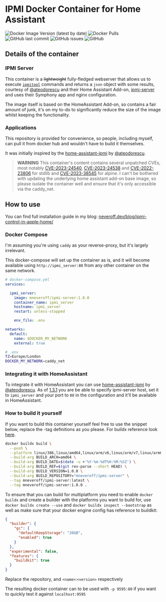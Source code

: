 # IPMI Docker Container for Home Assistant

![Docker Image Version (latest by date)](https://img.shields.io/docker/v/mneveroff/ipmi-server) ![Docker Pulls](https://img.shields.io/docker/pulls/mneveroff/ipmi-server) ![GitHub last commit](https://img.shields.io/github/last-commit/mneveroff/ipmi-server) ![GitHub issues](https://img.shields.io/github/issues/mneveroff/ipmi-server) ![GitHub](https://img.shields.io/github/license/mneveroff/ipmi-server)

## Details of the container

### IPMI Server

This container is a ~~lightweight~~ fully-fledged webserver that allows us to execute [`ipmitool`](https://linux.die.net/man/1/ipmitool) commands and returns a `json` object with some results, courtesy of [@ateodorescu](https://github.com/ateodorescu) and their Home Assistant Add-on, [ipmi-server](home-assistant-addons) and uses their Symphony app and nginx configuration.

The image itself is based on the HomeAssistant Add-on, so contains a fair amount of junk, it's on my to-do to significantly reduce the size of the image whilst keeping the functionality.

### Applications

This repository is provided for convenience, so people, including myself, can pull it from docker hub and wouldn't have to build it themselves.

It was initially inspired by the [home-assistant-ipmi](https://github.com/ateodorescu/home-assistant-ipmi) by [@ateodorescu](https://github.com/ateodorescu).

> **WARNING** This container's content contains several unpatched CVEs, most notably [CVE-2023-24540⁠](https://scout.docker.com/vulnerabilities/id/CVE-2023-24540?s=golang&n=stdlib&t=golang&vr=%3C1.19.9), [CVE-2023-24538⁠](https://scout.docker.com/vulnerabilities/id/CVE-2023-24538?s=golang&n=stdlib&t=golang&vr=%3C1.19.8) and [CVE-2022-23806⁠](https://scout.docker.com/vulnerabilities/id/CVE-2022-23806?s=golang&n=stdlib&t=golang&vr=%3E=1.17.0-0,%3C1.17.7) for stdlib and [CVE-2023-38545⁠](https://scout.docker.com/vulnerabilities/id/CVE-2023-38545?s=alpine&n=curl&ns=alpine&t=apk&osn=alpine&osv=3.18&vr=%3C8.4.0-r0) for alpine. I can't be bothered with updating the underlying home assistant add-on base image, so please isolate the container well and ensure that it's only accessible via the caddy_net.

## How to use

You can find full installation guide in my blog: [neveroff.dev/blog/ipmi-control-in-apple-home/](neveroff.dev/blog/ipmi-control-in-apple-home/)

### Docker Compose

I'm assuming you're using `caddy` as your reverse-proxy, but it's largely irrelevant. 

This docker-compose will set up the container as is, and it will become available using `http://ipmi_server:80` from any other container on the same network.

``` yml
# docker-compose.yml
services:

  ipmi_server:
    image: mneveroff/ipmi-server:1.0.0
    container_name: ipmi_server
    hostname: ipmi_server
    restart: unless-stopped

    env_file: .env

networks:
  default:
    name: $DOCKER_MY_NETWORK
    external: true
```

``` bash
# .env
TZ=Europe/London
DOCKER_MY_NETWORK=caddy_net
```

### Integrating it with HomeAssistant

To integrate it with HomeAssistant you can use [home-assistant-ipmi](https://github.com/ateodorescu/home-assistant-ipmi) by [@ateodorescu](https://github.com/ateodorescu). As of [1.3.1](https://github.com/ateodorescu/home-assistant-ipmi/releases/tag/v1.3.1) you are be able to specify ipmi-server host, set it to `ipmi_server` and your port to `80` in the configuration and it'll be available in HomeAssistant.

### How to build it yourself

If you want to build this container yourself feel free to use the snippet below, replace the -tag definitions as you please. For buildx reference look [here](https://www.docker.com/blog/multi-arch-build-and-images-the-simple-way/).

``` bash
docker buildx build \
  --push \
  --platform linux/386,linux/amd64,linux/arm/v6,linux/arm/v7,linux/arm64 \
  --build-arg BUILD_ARCH=amd64 \
  --build-arg BUILD_DATE=$(date -u +'%Y-%m-%dT%H:%M:%SZ') \
  --build-arg BUILD_REF=$(git rev-parse --short HEAD) \
  --build-arg BUILD_VERSION=1.0.0 \
  --build-arg BUILD_REPOSITORY="mneveroff/ipmi-server" \
  --tag mneveroff/ipmi-server:latest \
  --tag mneveroff/ipmi-server:1.0.0 .
```

To ensure that you can build for multiplatform you need to enable `docker buildx` and create a builder with the platforms you want to build for, use `docker buildx create --use` and `docker buildx inspect --bootstrap` as well as make sure that your docker engine config has reference to buildkit:

``` json
{
  "builder": {
    "gc": {
      "defaultKeepStorage": "20GB",
      "enabled": true
    }
  },
  "experimental": false,
  "features": {
    "buildkit": true
  }
}
```

Replace the repository, and `<name>`:`<version>` respectively

The resulting docker container can to be used with `-p 9595:80` if you want to quickly test it against `localhost:9595`
